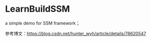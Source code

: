 # LearnBuildSSM


a simple demo for SSM framework；

参考博文：https://blog.csdn.net/hunter_wyh/article/details/78620547
